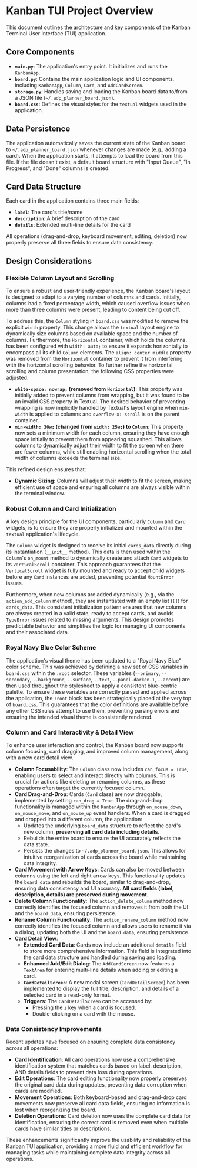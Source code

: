 # Kanban TUI Project Overview

This document outlines the architecture and key components of the Kanban Terminal User Interface (TUI) application.

## Core Components

*   **`main.py`**: The application's entry point. It initializes and runs the `KanbanApp`.
*   **`board.py`**: Contains the main application logic and UI components, including `KanbanApp`, `Column`, `Card`, and `AddCardScreen`.
*   **`storage.py`**: Handles saving and loading the Kanban board data to/from a JSON file (`~/.adp_planner_board.json`).
*   **`board.css`**: Defines the visual styles for the `textual` widgets used in the application.

## Data Persistence

The application automatically saves the current state of the Kanban board to `~/.adp_planner_board.json` whenever changes are made (e.g., adding a card). When the application starts, it attempts to load the board from this file. If the file doesn't exist, a default board structure with "Input Queue", "In Progress", and "Done" columns is created.

## Card Data Structure

Each card in the application contains three main fields:
- **`label`**: The card's title/name
- **`description`**: A brief description of the card
- **`details`**: Extended multi-line details for the card

All operations (drag-and-drop, keyboard movement, editing, deletion) now properly preserve all three fields to ensure data consistency.

## Design Considerations

### Flexible Column Layout and Scrolling

To ensure a robust and user-friendly experience, the Kanban board's layout is designed to adapt to a varying number of columns and cards. Initially, columns had a fixed percentage width, which caused overflow issues when more than three columns were present, leading to content being cut off.

To address this, the `Column` styling in `board.css` was modified to remove the explicit `width` property. This change allows the `textual` layout engine to dynamically size columns based on available space and the number of columns. Furthermore, the `Horizontal` container, which holds the columns, has been configured with `width: auto;` to ensure it expands horizontally to encompass all its child `Column` elements. The `align: center middle` property was removed from the `Horizontal` container to prevent it from interfering with the horizontal scrolling behavior. To further refine the horizontal scrolling and column presentation, the following CSS properties were adjusted:

*   **`white-space: nowrap;` (removed from `Horizontal`)**: This property was initially added to prevent columns from wrapping, but it was found to be an invalid CSS property in Textual. The desired behavior of preventing wrapping is now implicitly handled by Textual's layout engine when `min-width` is applied to columns and `overflow-x: scroll` is on the parent container.
*   **`min-width: 30w;` (changed from `width: 25w;`) to `Column`**: This property now sets a minimum width for each column, ensuring they have enough space initially to prevent them from appearing squashed. This allows columns to dynamically adjust their width to fit the screen when there are fewer columns, while still enabling horizontal scrolling when the total width of columns exceeds the terminal size.

This refined design ensures that:

*   **Dynamic Sizing:** Columns will adjust their width to fit the screen, making efficient use of space and ensuring all columns are always visible within the terminal window.

### Robust Column and Card Initialization

A key design principle for the UI components, particularly `Column` and `Card` widgets, is to ensure they are properly initialized and mounted within the `textual` application's lifecycle.

The `Column` widget is designed to receive its initial `cards_data` directly during its instantiation (`__init__` method). This data is then used within the `Column`'s `on_mount` method to dynamically create and attach `Card` widgets to its `VerticalScroll` container. This approach guarantees that the `VerticalScroll` widget is fully mounted and ready to accept child widgets before any `Card` instances are added, preventing potential `MountError` issues.

Furthermore, when new columns are added dynamically (e.g., via the `action_add_column` method), they are instantiated with an empty list (`[]`) for `cards_data`. This consistent initialization pattern ensures that new columns are always created in a valid state, ready to accept cards, and avoids `TypeError` issues related to missing arguments. This design promotes predictable behavior and simplifies the logic for managing UI components and their associated data.

### Royal Navy Blue Color Scheme

The application's visual theme has been updated to a "Royal Navy Blue" color scheme. This was achieved by defining a new set of CSS variables in `board.css` within the `:root` selector. These variables (`--primary`, `--secondary`, `--background`, `--surface`, `--text`, `--panel-darken-1`, `--accent`) are then used throughout the stylesheet to apply a consistent blue-centric palette. To ensure these variables are correctly parsed and applied across the application, the `:root` block has been strategically placed at the very top of `board.css`. This guarantees that the color definitions are available before any other CSS rules attempt to use them, preventing parsing errors and ensuring the intended visual theme is consistently rendered.

### Column and Card Interactivity & Detail View

To enhance user interaction and control, the Kanban board now supports column focusing, card dragging, and improved column management, along with a new card detail view.

*   **Column Focusability**: The `Column` class now includes `can_focus = True`, enabling users to select and interact directly with columns. This is crucial for actions like deleting or renaming columns, as these operations often target the currently focused column.
*   **Card Drag-and-Drop**: Cards (`Card` class) are now draggable, implemented by setting `can_drag = True`. The drag-and-drop functionality is managed within the `KanbanApp` through `on_mouse_down`, `on_mouse_move`, and `on_mouse_up` event handlers. When a card is dragged and dropped into a different column, the application:
    *   Updates the underlying `board_data` structure to reflect the card's new column, **preserving all card data including details**.
    *   Rebuilds the entire board to ensure the UI accurately reflects the data state.
    *   Persists the changes to `~/.adp_planner_board.json`.
    This allows for intuitive reorganization of cards across the board while maintaining data integrity.
*   **Card Movement with Arrow Keys**: Cards can also be moved between columns using the left and right arrow keys. This functionality updates the `board_data` and rebuilds the board, similar to drag-and-drop, ensuring data consistency and UI accuracy. **All card fields (label, description, details) are preserved during movement**.
*   **Delete Column Functionality**: The `action_delete_column` method now correctly identifies the focused column and removes it from both the UI and the `board_data`, ensuring persistence.
*   **Rename Column Functionality**: The `action_rename_column` method now correctly identifies the focused column and allows users to rename it via a dialog, updating both the UI and the `board_data`, ensuring persistence.
*   **Card Detail View**:
    *   **Extended Card Data**: Cards now include an additional `details` field to store more comprehensive information. This field is integrated into the card data structure and handled during saving and loading.
    *   **Enhanced Add/Edit Dialog**: The `AddCardScreen` now features a `TextArea` for entering multi-line details when adding or editing a card.
    *   **`CardDetailScreen`**: A new modal screen (`CardDetailScreen`) has been implemented to display the full title, description, and details of a selected card in a read-only format.
    *   **Triggers**: The `CardDetailScreen` can be accessed by:
        *   Pressing the `i` key when a card is focused.
        *   Double-clicking on a card with the mouse.

### Data Consistency Improvements

Recent updates have focused on ensuring complete data consistency across all operations:

*   **Card Identification**: All card operations now use a comprehensive identification system that matches cards based on label, description, AND details fields to prevent data loss during operations.
*   **Edit Operations**: The card editing functionality now properly preserves the original card data during updates, preventing data corruption when cards are modified.
*   **Movement Operations**: Both keyboard-based and drag-and-drop card movements now preserve all card data fields, ensuring no information is lost when reorganizing the board.
*   **Deletion Operations**: Card deletion now uses the complete card data for identification, ensuring the correct card is removed even when multiple cards have similar titles or descriptions.

These enhancements significantly improve the usability and reliability of the Kanban TUI application, providing a more fluid and efficient workflow for managing tasks while maintaining complete data integrity across all operations.